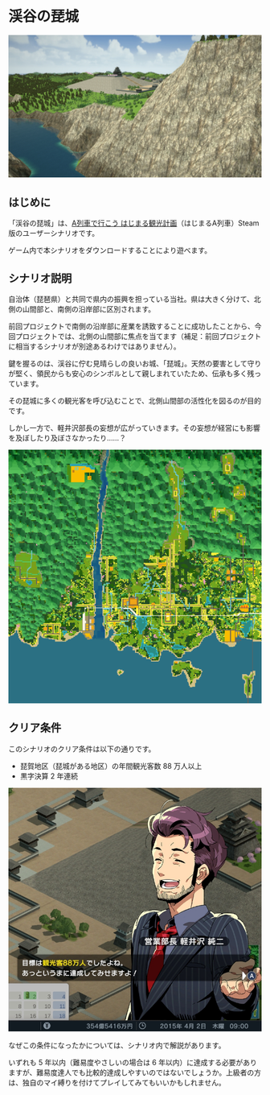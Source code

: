 # 渓谷の琵城

![渓谷から見た琵城](images/Valley.jpg)

## はじめに

<div>「渓谷の琵城」は、<a href="https://www.artdink.co.jp/japanese/title/a-tourism/" target="_blank">A列車で行こう はじまる観光計画</a>（はじまるA列車）Steam 版のユーザーシナリオです。</div>

ゲーム内で本シナリオをダウンロードすることにより遊べます。

## シナリオ説明

自治体（琵琶県）と共同で県内の振興を担っている当社。県は大きく分けて、北側の山間部と、南側の沿岸部に区別されます。

前回プロジェクトで南側の沿岸部に産業を誘致することに成功したことから、今回プロジェクトでは、北側の山間部に焦点を当てます（補足：前回プロジェクトに相当するシナリオが別途あるわけではありません）。

鍵を握るのは、渓谷に佇む見晴らしの良いお城、「琵城」。天然の要害として守りが堅く、領民からも安心のシンボルとして親しまれていたため、伝承も多く残っています。

その琵城に多くの観光客を呼び込むことで、北側山間部の活性化を図るのが目的です。

しかし一方で、軽井沢部長の妄想が広がっていきます。その妄想が経営にも影響を及ぼしたり及ぼさなかったり……？

![サテライトマップ](images/Satellite.png)

## クリア条件

このシナリオのクリア条件は以下の通りです。

- 琵賀地区（琵城がある地区）の年間観光客数 88 万人以上
- 黒字決算 2 年連続

![観光客88万人](images/Tourist88.jpg)

なぜこの条件になったかについては、シナリオ内で解説があります。

いずれも 5 年以内（難易度やさしいの場合は 6 年以内）に達成する必要がありますが、難易度達人でも比較的達成しやすいのではないでしょうか。上級者の方は、独自のマイ縛りを付けてプレイしてみてもいいかもしれません。






